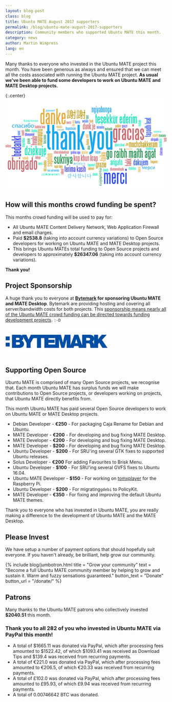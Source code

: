 ```yaml
---
layout: blog-post
class: blog
title: Ubuntu MATE August 2017 supporters
permalink: /blog/ubuntu-mate-august-2017-supporters
description: Community members who supported Ubuntu MATE this month.
category: news
author: Martin Wimpress
lang: en
---
```


Many thanks to everyone who invested in the Ubuntu MATE project this
month. You have been generous as always and ensured that we can meet
all the costs associated with running the Ubuntu MATE project. **As
usual we've been able to fund some developers to work on Ubuntu MATE
and MATE Desktop projects.**

{:.center}
![Thank you!](/images/blog/thankyou.png)

## How will this months crowd funding be spent?

This months crowd funding will be used to pay for:

  * All Ubuntu MATE Content Delivery Network, Web Application Firewall and email charges.
  * Paid **$2538.8** (taking into account currency variations) to Open Source developers for working on Ubuntu MATE and MATE Desktop projects.
  * This brings Ubuntu MATEs total funding to Open Source projects and developers to approximately **$26347.06** (taking into account currency variations).

**Thank you!**

## Project Sponsorship

A huge thank you to everyone at
**[Bytemark](https://www.bytemark.co.uk/r/ubuntu-mate/) for
sponsoring Ubuntu MATE and MATE Desktop**. Bytemark are providing hosting
and covering all server/bandwidth costs for both projects. This
[sponsorship means nearly all of the Ubuntu MATE crowd
funding can be directed towards funding development
projects](https://ubuntu-mate.org/blog/bytemark-sponsor-ubuntu-mate/).
`:-D`

![Bytemark logo](/images/blog/sponsors/bytemark.png)

## Supporting Open Source

Ubuntu MATE is comprised of many Open Source projects, we recognise
that. Each month Ubuntu MATE has surplus funds we will make
contributions to Open Source projects, or developers working on
projects, that Ubuntu MATE directly benefits from.

This month Ubuntu MATE has paid several Open Source developers to work
on Ubuntu MATE or MATE Desktop projects.

  * Debian Developer - **&euro;250** - For packaging Caja Rename for Debian and Ubuntu.
  * MATE Developer - **&euro;200** - For developing and bug fixing MATE Desktop.
  * MATE Developer - **&euro;200** - For developing and bug fixing MATE Desktop.
  * MATE Developer - **$200** - For developing and bug fixing MATE Desktop.
  * Ubuntu Developer - **$200** - For SRU'ing several GTK fixes to supported Ubuntu releases.
  * Solus Developer - **&euro;200** For adding Favourites to Brisk Menu.
  * Ubuntu Developer - **$100** - For SRU'ing several GVFS fixes to Ubuntu 16.04.
  * Ubuntu MATE Developer - **$150** - For working on [tomxplayer](https://github.com/Meticulus/tomxplayer) for the Raspberry Pi.
  * Ubuntu Developer - **$200** - For migrating`gdebi` to PolicyKit.
  * MATE Developer - **&euro;350** - For fixing and improving the default Ubuntu MATE themes.

Thank you to everyone who has invested in Ubuntu MATE, you are really
making a difference to the development of Ubuntu MATE and the MATE
Desktop.

## Please Invest

We have setup a number of payment options that should hopefully suit
everyone. If you haven't already, be brilliant, help grow our
community.

{% include blog/jumbotron.html
    title = "Grow your community"
    text = "Become a full Ubuntu MATE community member by helping to grow and sustain it. Warm and fuzzy sensations guaranteed."
    button_text = "Donate"
    button_url = "/donate/"
%}

## Patrons

Many thanks to the Ubuntu MATE patrons who collectively invested **$2040.51** this month.

<h3>Thank you to all 282 of you who invested in Ubuntu MATE via PayPal this month!</h3>

  * A total of $1665.11 was donated via PayPal, which after processing fees amounted to $1522.42, of which $1093.41 was received as Download Tips and $139.4 was received from recurring payments.
  * A total of &euro;221.0 was donated via PayPal, which after processing fees amounted to &euro;206.5, of which &euro;20.33 was received from recurring payments.
  * A total of &pound;102.0 was donated via PayPal, which after processing fees amounted to &pound;95.93, of which &pound;9.94 was received from recurring payments.
  * A total of 0.00746642 BTC was donated.
